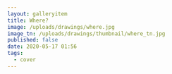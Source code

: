 ```yaml
---
layout: galleryitem
title: Where?
image: /uploads/drawings/where.jpg
image_tn: /uploads/drawings/thumbnail/where_tn.jpg
published: false
date: 2020-05-17 01:56
tags:
  - cover
---
```

